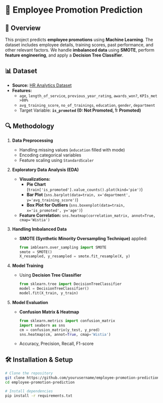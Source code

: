 # 📌 Employee Promotion Prediction

## 📖 Overview
This project predicts **employee promotions** using **Machine Learning**. The dataset includes employee details, training scores, past performance, and other relevant factors. We handle **imbalanced data** using **SMOTE**, perform **feature engineering**, and apply a **Decision Tree Classifier**.

## 📊 Dataset
- **Source:** [HR Analytics Dataset](#)
- **Features:**
  - `age`, `length_of_service`, `previous_year_rating`, `awards_won?`, `KPIs_met >80%`
  - `avg_training_score`, `no_of_trainings`, `education`, `gender`, `department`
  - Target Variable: **`is_promoted` (0: Not Promoted, 1: Promoted)**

## 🔍 Methodology
1. **Data Preprocessing**
   - Handling missing values (`education` filled with mode)
   - Encoding categorical variables
   - Feature scaling using `StandardScaler`

2. **Exploratory Data Analysis (EDA)**
   - **Visualizations:**
     - **Pie Chart** (`train['is_promoted'].value_counts().plot(kind='pie')`)
     - **Bar Plot** (`sns.barplot(data=train, x='department', y='avg_training_score')`)
     - **Box Plot for Outliers** (`sns.boxenplot(data=train, x='is_promoted', y='age')`)
   - **Feature Correlation:** `sns.heatmap(correlation_matrix, annot=True, cmap='Wistia')`

3. **Handling Imbalanced Data**
   - **SMOTE (Synthetic Minority Oversampling Technique)** applied:
     ```python
     from imblearn.over_sampling import SMOTE
     smote = SMOTE()
     X_resampled, y_resampled = smote.fit_resample(X, y)
     ```

4. **Model Training**
   - Using **Decision Tree Classifier**
     ```python
     from sklearn.tree import DecisionTreeClassifier
     model = DecisionTreeClassifier()
     model.fit(X_train, y_train)
     ```

5. **Model Evaluation**
   - **Confusion Matrix & Heatmap**
     ```python
     from sklearn.metrics import confusion_matrix
     import seaborn as sns
     cm = confusion_matrix(y_test, y_pred)
     sns.heatmap(cm, annot=True, cmap='Wistia')
     ```
   - Accuracy, Precision, Recall, F1-score

## 🛠 Installation & Setup
```bash
# Clone the repository
git clone https://github.com/yourusername/employee-promotion-prediction.git
cd employee-promotion-prediction

# Install dependencies
pip install -r requirements.txt

